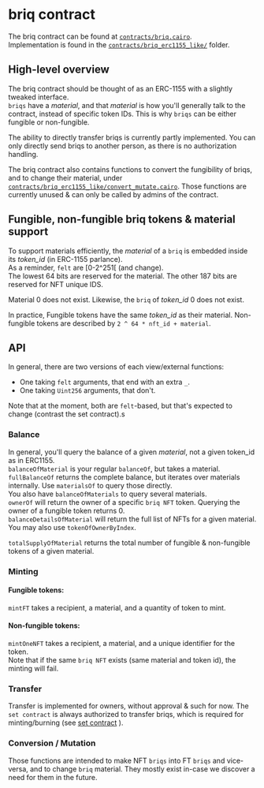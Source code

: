 # briq contract

The briq contract can be found at [`contracts/briq.cairo`](../../contracts/briq.cairo).  
Implementation is found in the [`contracts/briq_erc1155_like/`](../../contracts/briq_erc1155_like/) folder.

## High-level overview

The briq contract should be thought of as an ERC-1155 with a slightly tweaked interface.  
`briqs` have a _material_, and that _material_ is how you'll generally talk to the contract, instead of specific token IDs. This is why `briqs` can be either fungible or non-fungible.

The ability to directly transfer briqs is currently partly implemented. You can only directly send briqs to another person, as there is no authorization handling.

The briq contract also contains functions to convert the fungibility of briqs, and to change their material, under [`contracts/briq_erc1155_like/convert_mutate.cairo`](../../contracts/briq_erc1155_like/convert_mutate.cairo). Those functions are currently unused & can only be called by admins of the contract.

## Fungible, non-fungible briq tokens & material support

To support materials efficiently, the _material_ of a `briq` is embedded inside its *token_id* (in ERC-1155 parlance).  
As a reminder, `felt` are [0-2^251[ (and change).  
The lowest 64 bits are reserved for the material. The other 187 bits are reserved for NFT unique IDS.

Material 0 does not exist. Likewise, the `briq` of *token_id* 0 does not exist.

In practice, Fungible tokens have the same *token_id* as their material. Non-fungible tokens are described by `2 ^ 64 * nft_id + material`.

## API

In general, there are two versions of each view/external functions:
- One taking `felt` arguments, that end with an extra `_`.
- One taking `Uint256` arguments, that don't.

Note that at the moment, both are `felt`-based, but that's expected to change (contrast the set contract).s

### Balance

In general, you'll query the balance of a given _material_, not a given token_id as in ERC1155.  
`balanceOfMaterial` is your regular `balanceOf`, but takes a material. `fullBalanceOf` returns the complete balance, but iterates over materials internally. Use `materialsOf` to query those directly.  
You also have `balanceOfMaterials` to query several materials.  
`ownerOf` will return the owner of a specific `briq NFT` token. Querying the owner of a fungible token returns 0.  
`balanceDetailsOfMaterial` will return the full list of NFTs for a given material. You may also use `tokenOfOwnerByIndex`.

`totalSupplyOfMaterial` returns the total number of fungible & non-fungible tokens of a given material.

### Minting

#### Fungible tokens:
`mintFT` takes a recipient, a material, and a quantity of token to mint.

#### Non-fungible tokens:
`mintOneNFT` takes a recipient, a material, and a unique identifier for the token.  
Note that if the same `briq NFT` exists (same material and token id), the minting will fail.

### Transfer

Transfer is implemented for owners, without approval & such for now.
The `set contract` is always authorized to transfer briqs, which is required for minting/burning (see [set contract](../set/) ).

### Conversion / Mutation

Those functions are intended to make NFT `briqs` into FT `briqs` and vice-versa, and to change `briq` material. They mostly exist in-case we discover a need for them in the future.
